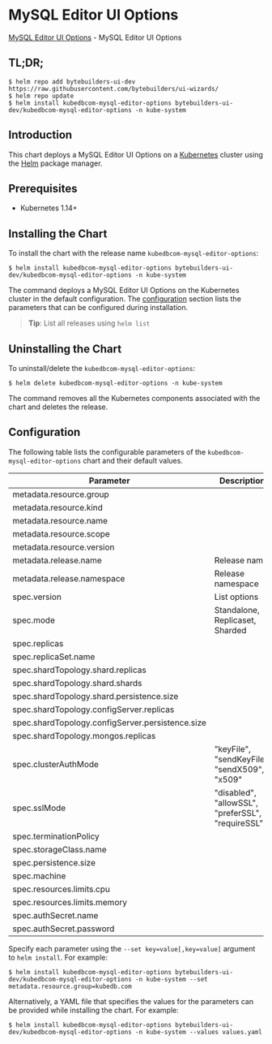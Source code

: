 # MySQL Editor UI Options

[MySQL Editor UI Options](https://byte.builders) - MySQL Editor UI Options

## TL;DR;

```console
$ helm repo add bytebuilders-ui-dev https://raw.githubusercontent.com/bytebuilders/ui-wizards/
$ helm repo update
$ helm install kubedbcom-mysql-editor-options bytebuilders-ui-dev/kubedbcom-mysql-editor-options -n kube-system
```

## Introduction

This chart deploys a MySQL Editor UI Options on a [Kubernetes](http://kubernetes.io) cluster using the [Helm](https://helm.sh) package manager.

## Prerequisites

- Kubernetes 1.14+

## Installing the Chart

To install the chart with the release name `kubedbcom-mysql-editor-options`:

```console
$ helm install kubedbcom-mysql-editor-options bytebuilders-ui-dev/kubedbcom-mysql-editor-options -n kube-system
```

The command deploys a MySQL Editor UI Options on the Kubernetes cluster in the default configuration. The [configuration](#configuration) section lists the parameters that can be configured during installation.

> **Tip**: List all releases using `helm list`

## Uninstalling the Chart

To uninstall/delete the `kubedbcom-mysql-editor-options`:

```console
$ helm delete kubedbcom-mysql-editor-options -n kube-system
```

The command removes all the Kubernetes components associated with the chart and deletes the release.

## Configuration

The following table lists the configurable parameters of the `kubedbcom-mysql-editor-options` chart and their default values.

|                    Parameter                     |                    Description                    |   Default    |
|--------------------------------------------------|---------------------------------------------------|--------------|
| metadata.resource.group                          |                                                   | `kubedb.com` |
| metadata.resource.kind                           |                                                   | `MySQL`      |
| metadata.resource.name                           |                                                   | `mysqls`     |
| metadata.resource.scope                          |                                                   | `Namespaced` |
| metadata.resource.version                        |                                                   | `v1alpha2`   |
| metadata.release.name                            | Release name                                      | `""`         |
| metadata.release.namespace                       | Release namespace                                 | `""`         |
| spec.version                                     | List options                                      | `3.4.17`     |
| spec.mode                                        | Standalone, Replicaset, Sharded                   | `Standalone` |
| spec.replicas                                    |                                                   | `1`          |
| spec.replicaSet.name                             |                                                   | `rs0`        |
| spec.shardTopology.shard.replicas                |                                                   | `3`          |
| spec.shardTopology.shard.shards                  |                                                   | `3`          |
| spec.shardTopology.shard.persistence.size        |                                                   | `10Gi`       |
| spec.shardTopology.configServer.replicas         |                                                   | `3`          |
| spec.shardTopology.configServer.persistence.size |                                                   | `2Gi`        |
| spec.shardTopology.mongos.replicas               |                                                   | `3`          |
| spec.clusterAuthMode                             | "keyFile", "sendKeyFile", "sendX509", "x509"      | `keyFile`    |
| spec.sslMode                                     | "disabled", "allowSSL", "preferSSL", "requireSSL" | `disabled`   |
| spec.terminationPolicy                           |                                                   | `WipeOut`    |
| spec.storageClass.name                           |                                                   | `standard`   |
| spec.persistence.size                            |                                                   | `10Gi`       |
| spec.machine                                     |                                                   | `""`         |
| spec.resources.limits.cpu                        |                                                   | `".5"`       |
| spec.resources.limits.memory                     |                                                   | `1024Mi`     |
| spec.authSecret.name                             |                                                   | `""`         |
| spec.authSecret.password                         |                                                   | `""`         |


Specify each parameter using the `--set key=value[,key=value]` argument to `helm install`. For example:

```console
$ helm install kubedbcom-mysql-editor-options bytebuilders-ui-dev/kubedbcom-mysql-editor-options -n kube-system --set metadata.resource.group=kubedb.com
```

Alternatively, a YAML file that specifies the values for the parameters can be provided while
installing the chart. For example:

```console
$ helm install kubedbcom-mysql-editor-options bytebuilders-ui-dev/kubedbcom-mysql-editor-options -n kube-system --values values.yaml
```
